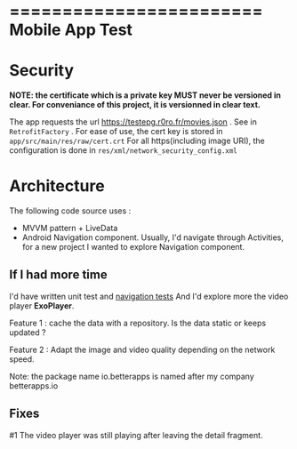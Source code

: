 ========================
    Mobile App Test
========================

# Security

**NOTE: the certificate which is a private key MUST never be versioned in clear. For conveniance of this project, it is versionned in clear text.**

The app requests the url https://testepg.r0ro.fr/movies.json  . See in `RetrofitFactory` .
For ease of use, the cert key is stored in  `app/src/main/res/raw/cert.crt`
For all https(including image URI), the configuration is done in `res/xml/network_security_config.xml`

# Architecture

The following code source uses :
- MVVM pattern + LiveData 
- Android Navigation component. Usually, I'd navigate through Activities, for a new project I wanted to explore Navigation component.

## If I had more time

I'd have written unit test and [navigation tests](https://developer.android.com/guide/navigation/navigation-testing)
And I'd explore more the video player **ExoPlayer**. 

Feature 1 : cache the data with a repository. Is the data static or keeps updated ?

Feature 2 : Adapt the image and video quality depending on the network speed.

Note: the package name io.betterapps is named after my company betterapps.io

## Fixes

#1 The video player was still playing after leaving the detail fragment.